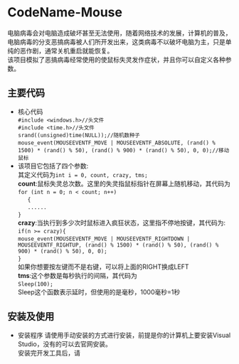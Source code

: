 # CodeName-Mouse
电脑病毒会对电脑造成破坏甚至无法使用，随着网络技术的发展，计算机的普及，电脑病毒的分支恶搞病毒被人们所开发出来，这类病毒不以破坏电脑为主，只是单纯的恶作剧，通常关机重启就能恢复。  
该项目模拟了恶搞病毒经常使用的使鼠标失灵发作症状，并且你可以自定义各种参数。  
## 主要代码
* 核心代码  
`#include <windows.h>//头文件`  
`#include <time.h>//头文件`         
`srand((unsigned)time(NULL));//随机数种子`  
`mouse_event(MOUSEEVENTF_MOVE | MOUSEEVENTF_ABSOLUTE, (rand() % 1500) * (rand() % 50), (rand() % 900) * (rand() % 50), 0, 0);//移动鼠标`  
* 该项目它包括了四个参数:  
其定义代码为`int i = 0, count, crazy, tms;`  
**count**:鼠标失灵总次数。这里的失灵指鼠标指针在屏幕上随机移动，其代码为  
`for (int n = 0; n < count; n++)`  
`	{`  
`   ......`  
`}`  
**crazy**:当执行到多少次时鼠标进入疯狂状态，这里指不停地按键，其代码为:  
`if(n >= crazy){`  
`mouse_event(MOUSEEVENTF_MOVE | MOUSEEVENTF_RIGHTDOWN | MOUSEEVENTF_RIGHTUP, (rand() % 1500) * (rand() % 50), (rand() % 900) * (rand() % 50), 0, 0);`  
`}`  
如果你想要按左键而不是右键，可以将上面的RIGHT换成LEFT  
**tms**:这个参数是每秒执行的间隔，其代码为  
`Sleep(100);`  
Sleep这个函数表示延时，但使用的是毫秒，1000毫秒=1秒  
## 安装及使用  
* 安装程序
请使用手动安装的方式进行安装，前提是你的计算机上要安装Visual Studio，没有的可以去官网安装。  
安装完开发工具后，请

